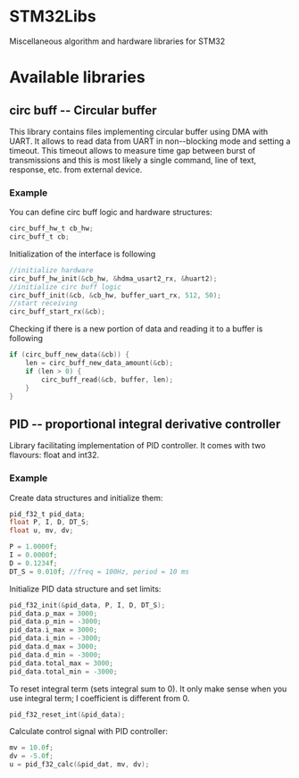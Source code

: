 # STM32Libs
Miscellaneous algorithm and hardware libraries for STM32

# Available libraries

## circ buff -- Circular buffer

This library contains files implementing circular buffer using DMA with UART.
It allows to read data from UART in non--blocking mode and setting a timeout.
This timeout allows to measure time gap between burst of transmissions and 
this is most likely a single command, line of text, response, etc. from 
external device.

### Example

You can define circ buff logic and hardware structures:
```C
circ_buff_hw_t cb_hw;
circ_buff_t cb;
```

Initialization of the interface is following
```C
//initialize hardware
circ_buff_hw_init(&cb_hw, &hdma_usart2_rx, &huart2);
//initialize circ buff logic
circ_buff_init(&cb, &cb_hw, buffer_uart_rx, 512, 50);
//start receiving
circ_buff_start_rx(&cb);
```

Checking if there is a new portion of data and reading it to a buffer is following
```C
if (circ_buff_new_data(&cb)) {
	len = circ_buff_new_data_amount(&cb);
	if (len > 0) {
		circ_buff_read(&cb, buffer, len);
	}
}
```

## PID -- proportional integral derivative controller

Library facilitating implementation of PID controller.
It comes with two flavours: float and int32.

### Example

Create data structures and initialize them:
```C
pid_f32_t pid_data;
float P, I, D, DT_S;
float u, mv, dv;

P = 1.0000f;
I = 0.0000f;
D = 0.1234f;
DT_S = 0.010f; //freq = 100Hz, period = 10 ms
```

Initialize PID data structure and set limits:
```C
pid_f32_init(&pid_data, P, I, D, DT_S);
pid_data.p_max = 3000;
pid_data.p_min = -3000;
pid_data.i_max = 3000;
pid_data.i_min = -3000;
pid_data.d_max = 3000;
pid_data.d_min = -3000;
pid_data.total_max = 3000;
pid_data.total_min = -3000;
```

To reset integral term (sets integral sum to 0).
It only make sense when you use integral term; 
I coefficient is different from 0.
```C
pid_f32_reset_int(&pid_data);
```

Calculate control signal with PID controller:
```C
mv = 10.0f;
dv = -5.0f;
u = pid_f32_calc(&pid_dat, mv, dv);
```


